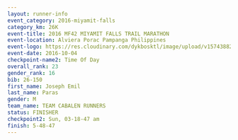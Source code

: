 ```yaml
---
layout: runner-info 
event_category: 2016-miyamit-falls 
category_km: 26K 
event-title: 2016 MF42 MIYAMIT FALLS TRAIL MARATHON 
event-location: Alviera Porac Pampanga Philippines 
event-logo: https://res.cloudinary.com/dykbosktl/image/upload/v1574388289/Logo/image_iezhv9.jpg 
event-date: 2016-10-04 
checkpoint-name2: Time Of Day 
overall_rank: 23
gender_rank: 16
bib: 26-150
first_name: Joseph Emil
last_name: Paras
gender: M
team_name: TEAM CABALEN RUNNERS
status: FINISHER
checkpoint2: Sun, 03-18-47 am
finish: 5-48-47
---
```

